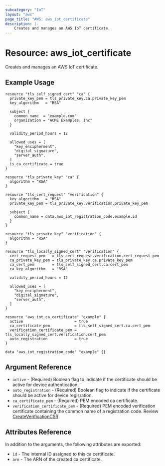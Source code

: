 ```yaml
---
subcategory: "IoT"
layout: "aws"
page_title: "AWS: aws_iot_certificate"
description: |-
    Creates and manages an AWS IoT certificate.
---
```


# Resource: aws_iot_certificate

Creates and manages an AWS IoT certificate.

## Example Usage

```hcl
resource "tls_self_signed_cert" "ca" {
  private_key_pem = tls_private_key.ca.private_key_pem
  key_algorithm   = "RSA"

  subject {
    common_name  = "example.com"
    organization = "ACME Examples, Inc"
  }

  validity_period_hours = 12

  allowed_uses = [
    "key_encipherment",
    "digital_signature",
    "server_auth",
  ]
  is_ca_certificate = true
}

resource "tls_private_key" "ca" {
  algorithm = "RSA"
}

resource "tls_cert_request" "verification" {
  key_algorithm   = "RSA"
  private_key_pem = tls_private_key.verification.private_key_pem

  subject {
    common_name = data.aws_iot_registration_code.example.id
  }
}

resource "tls_private_key" "verification" {
  algorithm = "RSA"
}

resource "tls_locally_signed_cert" "verification" {
  cert_request_pem   = tls_cert_request.verification.cert_request_pem
  ca_private_key_pem = tls_private_key.ca.private_key_pem
  ca_cert_pem        = tls_self_signed_cert.ca.cert_pem
  ca_key_algorithm   = "RSA"

  validity_period_hours = 12

  allowed_uses = [
    "key_encipherment",
    "digital_signature",
    "server_auth",
  ]
}

resource "aws_iot_ca_certificate" "example" {
  active                       = true
  ca_certificate_pem           = tls_self_signed_cert.ca.cert_pem
  verification_certificate_pem = tls_locally_signed_cert.verification.cert_pem
  auto_registration            = true
}

data "aws_iot_registration_code" "example" {}
```


## Argument Reference

* `active` - (Required)  Boolean flag to indicate if the certificate should be active for device authentication.
* `auto_registration` - (Required)  Boolean flag to indicate if the certificate should be active for device regisration.
* `ca_certificate_pem` - (Required)  PEM encoded ca certificate.
* `verification_certificate_pem` - (Required)  PEM encoded verification certificate containing the common name of a registration code. Review
  [CreateVerificationCSR](https://docs.aws.amazon.com/iot/latest/developerguide/register-CA-cert.html)

## Attributes Reference

In addition to the arguments, the following attributes are exported:

* `id` - The internal ID assigned to this ca certificate.
* `arn` - The ARN of the created ca certificate.
